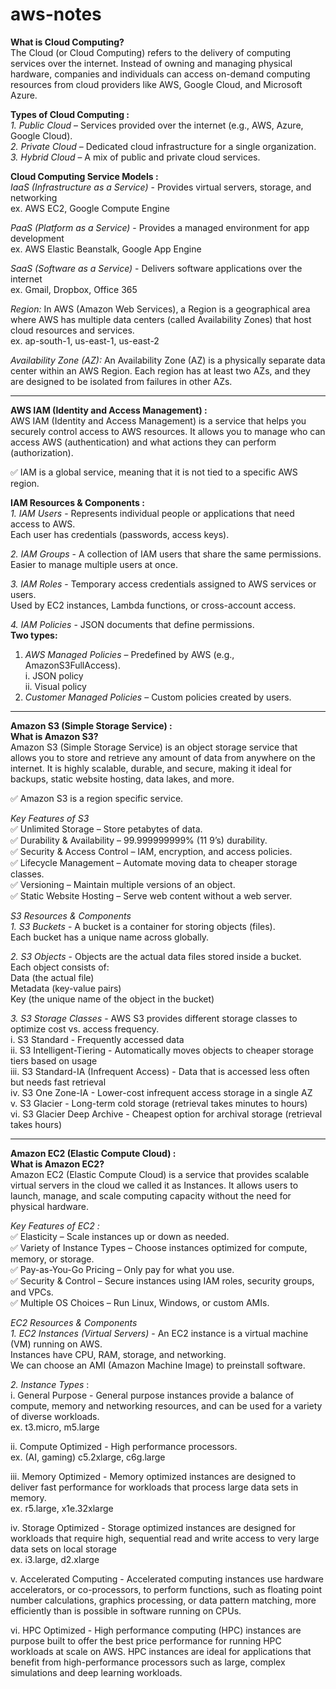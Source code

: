 # aws-notes

**What is Cloud Computing?** <br>
The Cloud (or Cloud Computing) refers to the delivery of computing services over the internet. Instead of owning and managing physical hardware, companies and individuals can access on-demand computing resources from cloud providers like AWS, Google Cloud, and Microsoft Azure.

**Types of Cloud Computing :** <br>
*1. Public Cloud* – Services provided over the internet (e.g., AWS, Azure, Google Cloud). <br>
*2. Private Cloud* – Dedicated cloud infrastructure for a single organization. <br>
*3. Hybrid Cloud* – A mix of public and private cloud services. <br>

**Cloud Computing Service Models :** <br>
*IaaS (Infrastructure as a Service)* - Provides virtual servers, storage, and networking <br>
                                       ex. AWS EC2, Google Compute Engine <br>
                                       
*PaaS (Platform as a Service)* -	Provides a managed environment for app development	<br>
                                  ex. AWS Elastic Beanstalk, Google App Engine  <br>

*SaaS (Software as a Service)* - Delivers software applications over the internet	<br>
                                ex. Gmail, Dropbox, Office 365 <br>

*Region:* In AWS (Amazon Web Services), a Region is a geographical area where AWS has multiple data centers (called Availability Zones) that host cloud resources and services. <br>
ex. ap-south-1, us-east-1, us-east-2 <br>

*Availability Zone (AZ):* An Availability Zone (AZ) is a physically separate data center within an AWS Region. Each region has at least two AZs, and they are designed to be isolated from failures in other AZs. <br>

<hr>

**AWS IAM (Identity and Access Management) :** <br>
AWS IAM (Identity and Access Management) is a service that helps you securely control access to AWS resources. It allows you to manage who can access AWS (authentication) and what actions they can perform (authorization). <br>

✅ IAM is a global service, meaning that it is not tied to a specific AWS region. <br>

**IAM Resources & Components :** <br>
*1. IAM Users* - Represents individual people or applications that need access to AWS. <br>
Each user has credentials (passwords, access keys). <br>

*2. IAM Groups* - A collection of IAM users that share the same permissions. <br>
Easier to manage multiple users at once.

*3. IAM Roles* - Temporary access credentials assigned to AWS services or users. <br>
Used by EC2 instances, Lambda functions, or cross-account access.

*4. IAM Policies* - JSON documents that define permissions. <br>
**Two types:** <br>
1. *AWS Managed Policies* – Predefined by AWS (e.g., AmazonS3FullAccess). <br>
    i. JSON policy <br>
    ii. Visual policy <br>
2. *Customer Managed Policies* – Custom policies created by users. <br>

<hr>

**Amazon S3 (Simple Storage Service) :** <br>
**What is Amazon S3?** <br>
Amazon S3 (Simple Storage Service) is an object storage service that allows you to store and retrieve any amount of data from anywhere on the internet. It is highly scalable, durable, and secure, making it ideal for backups, static website hosting, data lakes, and more. <br>

✅ Amazon S3 is a region specific service. <br>

*Key Features of S3* <br>
✅ Unlimited Storage – Store petabytes of data. <br>
✅ Durability & Availability – 99.999999999% (11 9’s) durability. <br>
✅ Security & Access Control – IAM, encryption, and access policies. <br>
✅ Lifecycle Management – Automate moving data to cheaper storage classes. <br>
✅ Versioning – Maintain multiple versions of an object. <br>
✅ Static Website Hosting – Serve web content without a web server. <br>

*S3 Resources & Components* <br>
*1. S3 Buckets* - A bucket is a container for storing objects (files). <br>
   Each bucket has a unique name across globally. <br>

*2. S3 Objects* - Objects are the actual data files stored inside a bucket. <br>
   Each object consists of: <br>
   Data (the actual file) <br>
   Metadata (key-value pairs) <br>
   Key (the unique name of the object in the bucket) <br>

*3. S3 Storage Classes* - AWS S3 provides different storage classes to optimize cost vs. access frequency. <br>
   i. S3 Standard -	Frequently accessed data <br>
   ii. S3 Intelligent-Tiering -	Automatically moves objects to cheaper storage tiers based on usage <br>
   iii. S3 Standard-IA (Infrequent Access) - Data that is accessed less often but needs fast retrieval <br>
   iv. S3 One Zone-IA	- Lower-cost infrequent access storage in a single AZ <br>
   v. S3 Glacier - Long-term cold storage (retrieval takes minutes to hours) <br>
   vi. S3 Glacier Deep Archive - Cheapest option for archival storage (retrieval takes hours) <br>

   <hr>

**Amazon EC2 (Elastic Compute Cloud) :** <br>
**What is Amazon EC2?** <br>
Amazon EC2 (Elastic Compute Cloud) is a service that provides scalable virtual servers  in the cloud we called it as Instances. It allows users to launch, manage, and scale computing capacity without the need for physical hardware. <br>

*Key Features of EC2 :* <br>
✅ Elasticity – Scale instances up or down as needed. <br>
✅ Variety of Instance Types – Choose instances optimized for compute, memory, or storage. <br>
✅ Pay-as-You-Go Pricing – Only pay for what you use. <br>
✅ Security & Control – Secure instances using IAM roles, security groups, and VPCs. <br>
✅ Multiple OS Choices – Run Linux, Windows, or custom AMIs. <br>

*EC2 Resources & Components* <br>
*1. EC2 Instances (Virtual Servers)* - An EC2 instance is a virtual machine (VM) running on AWS. <br>
    Instances have CPU, RAM, storage, and networking. <br>
    We can choose an AMI (Amazon Machine Image) to preinstall software. <br>

*2. Instance Types* : <br>
    i. General Purpose - General purpose instances provide a balance of compute, memory and networking resources, and can be used for a variety of diverse workloads.	<br>
                         ex. t3.micro, m5.large <br>

   ii. Compute Optimized - High performance processors. <br>
                           ex. (AI, gaming)	c5.2xlarge, c6g.large <br>

   iii. Memory Optimized - Memory optimized instances are designed to deliver fast performance for workloads that process large data sets in memory.	<br>
                           ex. r5.large, x1e.32xlarge <br>

   iv. Storage Optimized - Storage optimized instances are designed for workloads that require high, sequential read and write access to very large data sets on local storage <br>
                           ex. i3.large, d2.xlarge <br>

   v. Accelerated Computing - Accelerated computing instances use hardware accelerators, or co-processors, to perform functions, such as floating point number calculations, graphics processing, or data pattern 
      matching, more efficiently than is possible in software running on CPUs. <br>

   vi. HPC Optimized - High performance computing (HPC) instances are purpose built to offer the best price performance for running HPC workloads at scale on AWS. HPC instances are ideal for applications that 
       benefit from high-performance processors such as large, complex simulations and deep learning workloads. <br>

   

 








